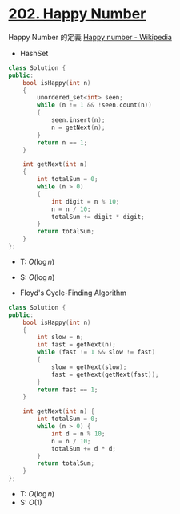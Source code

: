# [202\. Happy Number](https://leetcode.com/problems/happy-number/)

Happy Number 的定義 [Happy number - Wikipedia](https://en.wikipedia.org/wiki/Happy_number)

- HashSet

```cpp
class Solution {
public:
    bool isHappy(int n)
    {
        unordered_set<int> seen;
        while (n != 1 && !seen.count(n))
        {
            seen.insert(n);
            n = getNext(n);
        }
        return n == 1;
    }

    int getNext(int n)
    {
        int totalSum = 0;
        while (n > 0)
        {
            int digit = n % 10;
            n = n / 10;
            totalSum += digit * digit;
        }
        return totalSum;
    }
};
```

- T: $O(\log n)$
- S: $O(\log n)$

- Floyd's Cycle-Finding Algorithm

```cpp
class Solution {
public:
    bool isHappy(int n)
    {
        int slow = n;
        int fast = getNext(n);
        while (fast != 1 && slow != fast)
        {
            slow = getNext(slow);
            fast = getNext(getNext(fast));
        }
        return fast == 1;
    }

    int getNext(int n) {
        int totalSum = 0;
        while (n > 0) {
            int d = n % 10;
            n = n / 10;
            totalSum += d * d;
        }
        return totalSum;
    }
};
```

- T: $O(\log n)$
- S: $O(1)$
